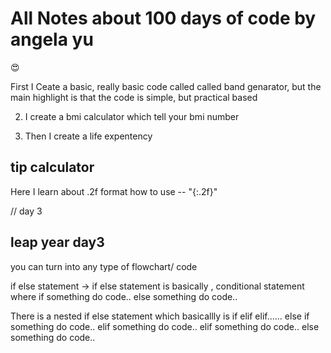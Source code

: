 
# All Notes about 100 days of code by angela yu
😍

First I Ceate a basic, really basic code called  called band genarator, but the main highlight is that the code is simple, but practical based

2. I create a bmi calculator which tell your bmi number

3. Then I create a life expentency

## tip calculator

Here I learn about .2f format
how to use -- "{:.2f}"


// day 3

## leap year day3

you can turn into any type of flowchart/ code

if else statement -> if else statement is basically , conditional statement where 
    if something 
        do code..
    else something
        do code..

There is a nested if else statement which basicallly is if elif elif...... else
    if something 
        do code..
    elif something
        do code..
    elif something
        do code..
    else something
        do code..

